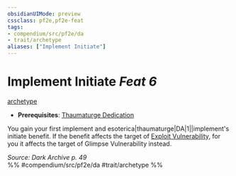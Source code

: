 ```yaml
---
obsidianUIMode: preview
cssclass: pf2e,pf2e-feat
tags:
- compendium/src/pf2e/da
- trait/archetype
aliases: ["Implement Initiate"]
---
```

# Implement Initiate  *Feat 6*  
[archetype](../../rules/traits/archetype.md)  

- **Prerequisites**: [Thaumaturge Dedication](thaumaturge-dedication-da.md)

You gain your first implement and esoterica|thaumaturge|DA|1||implement's initiate benefit. If the benefit affects the target of [Exploit Vulnerability](../../rules/actions/exploit-vulnerability-da.md), for you it affects the target of Glimpse Vulnerability instead.

*Source: Dark Archive p. 49*  
%% #compendium/src/pf2e/da #trait/archetype %%